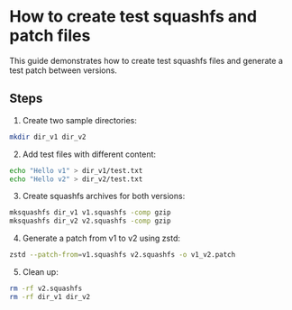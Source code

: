 # How to create test squashfs and patch files

This guide demonstrates how to create test squashfs files and generate a test patch between versions.

## Steps

1. Create two sample directories:

```bash
mkdir dir_v1 dir_v2
```

2. Add test files with different content:

```bash
echo "Hello v1" > dir_v1/test.txt
echo "Hello v2" > dir_v2/test.txt
```

3. Create squashfs archives for both versions:

```bash
mksquashfs dir_v1 v1.squashfs -comp gzip
mksquashfs dir_v2 v2.squashfs -comp gzip
```

4. Generate a patch from v1 to v2 using zstd:

```bash
zstd --patch-from=v1.squashfs v2.squashfs -o v1_v2.patch
```

5. Clean up:

```bash
rm -rf v2.squashfs
rm -rf dir_v1 dir_v2
```
